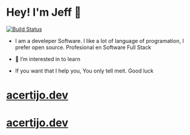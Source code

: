 # Hey! I'm Jeff 👋

[![Build Status](https://www.acertijo.dev/)](https://www.acertijo.dev/)

-    I am a develeper Software. I like a lot of language of programation, I prefer open source. Profesional en Software Full Stack
- 👀 I’m interested in to learn

- If you want that I help you, You only tell meit. Good luck


# [acertijo.dev](https://www.acertijo.dev/)

# [acertijo.dev](https://www.acertijo.dev/)
<!---
jjmirandaa86/jjmirandaa86 is a ✨ special ✨ repository because its `README.md` (this file) appears on your GitHub profile.
You can click the Preview link to take a look at your changes.
--->
